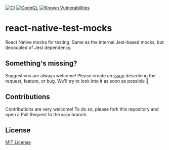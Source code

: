 [![CI](https://github.com/JoseLion/react-native-test-mocks/actions/workflows/ci.yml/badge.svg)](https://github.com/JoseLion/react-native-test-mocks/actions/workflows/ci.yml)
[![CodeQL](https://github.com/JoseLion/react-native-test-mocks/actions/workflows/codeql.yml/badge.svg)](https://github.com/JoseLion/react-native-test-mocks/actions/workflows/codeql.yml)
[![Known Vulnerabilities](https://snyk.io/test/github/JoseLion/react-native-test-mocks/badge.svg)](https://snyk.io/test/github/JoseLion/react-native-test-mocks)

# react-native-test-mocks

React Native mocks for testing. Same as the internal Jest-based mocks, but decoupled of Jest dependency.

## Something's missing?

Suggestions are always welcome! Please create an [issue](https://github.com/JoseLion/react-native-test-mocks/issues/new) describing the request, feature, or bug. We'll try to look into it as soon as possible 🙂

## Contributions

Contributions are very welcome! To do so, please fork this repository and open a Pull Request to the `main` branch.

## License

[MIT License](https://github.com/JoseLion/react-native-test-mocks/blob/main/LICENSE)
